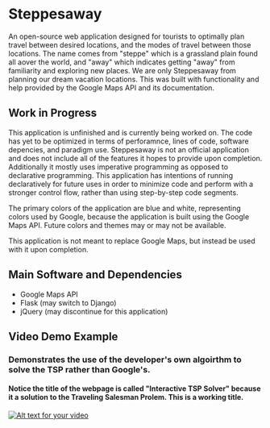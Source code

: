 # Steppesaway

An open-source web application designed for tourists to optimally plan travel between desired locations, and the modes of travel between those locations. The name comes from "steppe" which is a grassland plain found all aover the world, and "away" which indicates getting "away" from familiarity and exploring new places. We are only Steppesaway from planning our dream vacation locations. This was built with functionality and help provided by the Google Maps API and its documentation.

## Work in Progress
This application is unfinished and is currently being worked on. The code has yet to be optimized in terms of perforamnce, lines of code, software depencies, and paradigm use. Steppesaway is not an official application and does not include all of the features it hopes to provide upon completion. Additionally it mostly uses imperative programming as opposed to declarative programming. This application has intentions of running declaratively for future uses in order to minimize code and perform with a stronger control flow, rather than using step-by-step code segments.

The primary colors of the application are blue and white, representing colors used by Google, because the application is built using the Google Maps API. Future colors and themes may or may not be available.

This application is not meant to replace Google Maps, but instead be used with it upon completion.

## Main Software and Dependencies
- Google Maps API
- Flask (may switch to Django)
- jQuery (may discontinue for this application)

## Video Demo Example
### Demonstrates the use of the developer's own algoirthm to solve the TSP rather than Google's. 
#### Notice the title of the webpage is called "Interactive TSP Solver" because it a solution to the Traveling Salesman Prolem. This is a working title.
[![Alt text for your video](https://i9.ytimg.com/vi/BQ0yNzBzeZ4/sddefault.jpg?v=612d29fb&sqp=CLjjtIkG&rs=AOn4CLC9Yc7pBqLqTKlo_3N-jyfU046fsg)](https://youtu.be/BQ0yNzBzeZ4)




